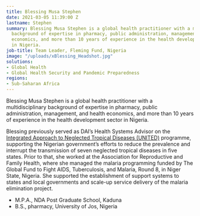 ```yaml
---
title: Blessing Musa Stephen
date: 2021-03-05 11:39:00 Z
lastname: Stephen
summary: Blessing Musa Stephen is a global health practitioner with a multidisciplinary
  background of expertise in pharmacy, public administration, management, and health
  economics, and more than 10 years of experience in the health development sector
  in Nigeria.
job-title: Team Leader, Fleming Fund, Nigeria
image: "/uploads/xBlessing_Headshot.jpg"
solutions:
- Global Health
- Global Health Security and Pandemic Preparedness
regions:
- Sub-Saharan Africa
---
```


Blessing Musa Stephen is a global health practitioner with a multidisciplinary background of expertise in pharmacy, public administration, management, and health economics, and more than 10 years of experience in the health development sector in Nigeria.

Blessing previously served as DAI’s Health Systems Advisor on the [Integrated Approach to Neglected Tropical Diseases (UNITED)](https://www.dai.com/our-work/projects/nigeria-integrated-approach-to-neglected-tropical-diseases-united) programme, supporting the Nigerian government’s efforts to reduce the prevalence and interrupt the transmission of seven neglected tropical diseases in five states. Prior to that, she worked at the Association for Reproductive and Family Health, where she managed the malaria programming funded by The Global Fund to Fight AIDS, Tuberculosis, and Malaria, Round 8, in Niger State, Nigeria. She supported the establishment of support systems to states and local governments and scale-up service delivery of the malaria elimination project. 

* M.P.A., NDA Post Graduate School, Kaduna
* B.S., pharmacy, University of Jos, Nigeria